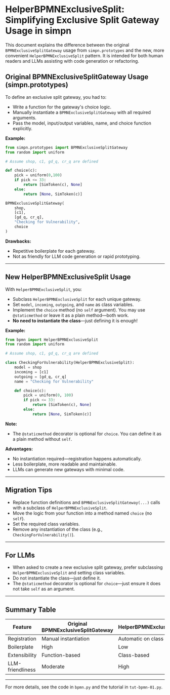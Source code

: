 # HelperBPMNExclusiveSplit: Simplifying Exclusive Split Gateway Usage in simpn

This document explains the difference between the original `BPMNExclusiveSplitGateway` usage from `simpn.prototypes` and the new, more convenient `HelperBPMNExclusiveSplit` pattern. It is intended for both human readers and LLMs assisting with code generation or refactoring.

## Original BPMNExclusiveSplitGateway Usage (simpn.prototypes)

To define an exclusive split gateway, you had to:
- Write a function for the gateway's choice logic.
- Manually instantiate a `BPMNExclusiveSplitGateway` with all required arguments.
- Pass the model, input/output variables, name, and choice function explicitly.

**Example:**
```python
from simpn.prototypes import BPMNExclusiveSplitGateway
from random import uniform

# Assume shop, c1, gd_q, cr_q are defined

def choice(c):
    pick = uniform(0,100)
    if pick <= 33:
        return [SimToken(c), None]
    else:
        return [None, SimToken(c)]

BPMNExclusiveSplitGateway(
    shop, 
    [c1],
    [gd_q, cr_q],
    "Checking for Vulnerability",
    choice
)
```

**Drawbacks:**
- Repetitive boilerplate for each gateway.
- Not as friendly for LLM code generation or rapid prototyping.

---

## New HelperBPMNExclusiveSplit Usage

With `HelperBPMNExclusiveSplit`, you:
- Subclass `HelperBPMNExclusiveSplit` for each unique gateway.
- Set `model`, `incoming`, `outgoing`, and `name` as class variables.
- Implement the `choice` method (no `self` argument). You may use `@staticmethod` or leave it as a plain method—both work.
- **No need to instantiate the class**—just defining it is enough!

**Example:**
```python
from bpmn import HelperBPMNExclusiveSplit
from random import uniform

# Assume shop, c1, gd_q, cr_q are defined

class CheckingForVulnerability(HelperBPMNExclusiveSplit):
    model = shop
    incoming = [c1]
    outgoing = [gd_q, cr_q]
    name = "Checking for Vulnerability"

    def choice(c):
        pick = uniform(0, 100)
        if pick <= 33:
            return [SimToken(c), None]
        else:
            return [None, SimToken(c)]
```

**Note:**
- The `@staticmethod` decorator is optional for `choice`. You can define it as a plain method without `self`.

**Advantages:**
- No instantiation required—registration happens automatically.
- Less boilerplate, more readable and maintainable.
- LLMs can generate new gateways with minimal code.

---

## Migration Tips
- Replace function definitions and `BPMNExclusiveSplitGateway(...)` calls with a subclass of `HelperBPMNExclusiveSplit`.
- Move the logic from your function into a method named `choice` (no `self`).
- Set the required class variables.
- Remove any instantiation of the class (e.g., `CheckingForVulnerability()`).

---

## For LLMs
- When asked to create a new exclusive split gateway, prefer subclassing `HelperBPMNExclusiveSplit` and setting class variables.
- Do not instantiate the class—just define it.
- The `@staticmethod` decorator is optional for `choice`—just ensure it does not take `self` as an argument.

---

## Summary Table
| Feature                | Original BPMNExclusiveSplitGateway | HelperBPMNExclusiveSplit |
|------------------------|------------------------------------|-------------------------|
| Registration           | Manual instantiation               | Automatic on class def  |
| Boilerplate            | High                               | Low                     |
| Extensibility          | Function-based                     | Class-based             |
| LLM-friendliness       | Moderate                           | High                    |

---
For more details, see the code in `bpmn.py` and the tutorial in `tut-bpmn-01.py`.
